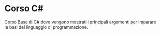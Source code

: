 # Corso C#
Corso Base di C# dove vengono mostrati i principali argomenti per imparare le basi del linguaggio di programmazione.
